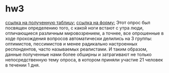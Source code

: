 # hw3
[ссылка на полученную таблицу:](https://docs.google.com/spreadsheets/d/1Ex6AJ6a69lKXg6vVXViwZZPMfq965tSJqFhvut2o_Jo/edit#gid=1300541210)
[ссылка на форму:](https://docs.google.com/forms/d/1bDxlrS86fQowp4FnnS4FDJYMk55ksBmqqvwvD6dWLgc/edit)
Этот опрос был посвящен определению того, с какой ноги встают с утра люди, отличающиеся различным мировозрением, а точнее, все опрошенные в ходе прохождения вопросов автоматически делились на 3 группы: оптимистов, пессимистов и менее радикально настроенных респондентов, часто называемых реалистами. И таким образом, данные полученные нами более обширны и затрагивают не только непосредственную тему опроса, в котором приняли участие 21 человек в течении 1 дня.
